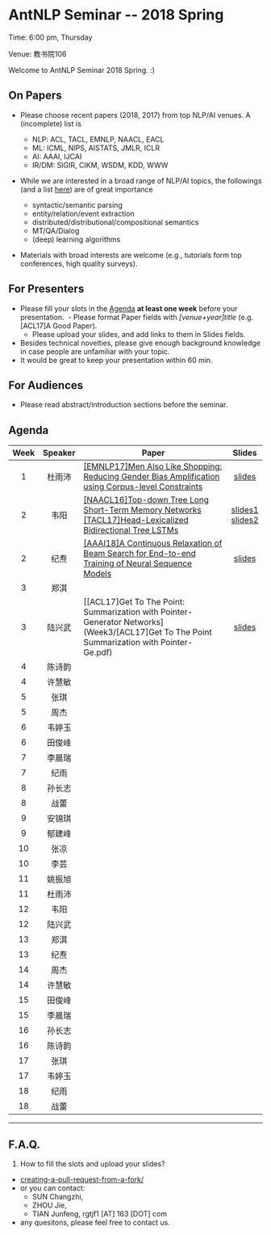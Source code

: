 # AntNLP Seminar -- 2018 Spring

Time: 6:00 pm, Thursday

Venue: 教书院106

Welcome to AntNLP Seminar 2018 Spring. :)

## On Papers

- Please choose recent papers (2018, 2017) from top NLP/AI venues. A (incomplete) list is
  - NLP: ACL, TACL, EMNLP, NAACL, EACL
  - ML:  ICML, NIPS, AISTATS, JMLR, ICLR
  - AI:  AAAI, IJCAI
  - IR/DM: SIGIR, CIKM, WSDM, KDD, WWW

- While we are interested in a broad range of NLP/AI topics, the followings (and a list [here](https://slack-files.com/T22T1UP8Q-F726RJERH-9a39cc3d9a)) are of great importance

  - syntactic/semantic parsing
  - entity/relation/event extraction
  - distributed/distributional/compositional semantics
  - MT/QA/Dialog
  - (deep) learning algorithms

- Materials with broad interests are welcome (e.g., tutorials form top conferences, high quality surveys).

## For Presenters

- Please fill your slots in the [Agenda](#agenda) **at least one week** before your presentation.
  - Please format Paper fields with *[venue+year]title* (e.g. [ACL17]A Good Paper).
  - Please upload your slides, and add links to them in Slides fields.
- Besides technical novelties, please give enough background knowledge in case people are unfamiliar with your topic.
- It would be great to keep your presentation within 60 min.

## For Audiences

- Please read abstract/introduction sections before the seminar.

## Agenda

Week   | Speaker   | Paper   | Slides
:---:  | :---: | --- | :---:
1      | 杜雨沛 | [[EMNLP17]Men Also Like Shopping: Reducing Gender Bias Amplification using Corpus-level Constraints](Week1/Men-also-shopping.pdf)    |[slides](Week1/Pre_March1st.pdf)
2 | 韦阳 | [[NAACL16]Top-down Tree Long Short-Term Memory Networks](Week2/Top-down%20Tree%20Long%20Short-Term%20Memory%20Networks.pdf)<br/>[[TACL17]Head-Lexicalized Bidirectional Tree LSTMs](https://github.com/AntNLP/seminar/blob/master/2018Spring/Week2/Head-Lexicalized%20Bidirectional%20Tree%20LSTMs.pdf) |[slides1](Week2/weiyang-slides-week2.pdf)<br/>[slides2](https://github.com/AntNLP/seminar/blob/master/2018Spring/Week2/weiyang-slides-week2-2.pdf)
2 | 纪焘 | [[AAAI18]A Continuous Relaxation of Beam Search for End-to-end Training of Neural Sequence Models](https://github.com/AntNLP/seminar/blob/master/2018Spring/Week2/A-Continuous-Relaxation-of-Beam-Search-for-E2E-Training-of-Neural-Sequence-Models.pdf) | [slides](https://github.com/AntNLP/seminar/blob/master/2018Spring/Week2/Slides-A-Continuous-Relaxation-of-Beam-Search-for-E2E-Training-of-Neural-Sequence-Models.pdf)|
3 | 郑淇 |  | |
3 | 陆兴武 | [[ACL17]Get To The Point: Summarization with Pointer-Generator Networks](Week3/[ACL17]Get To The Point Summarization with Pointer-Ge.pdf) | [slides](Week3/luxingwu-slides-week3.pdf.pdf) |
4 | 陈诗韵 |  | |
4 | 许慧敏 |  | |
5 | 张琪 |  | |
5 | 周杰 |  | |
6 | 韦婷玉 |  | |
6 | 田俊峰 |  | |
7 | 李晨瑞 |  | |
7 | 纪雨 |  | |
8 | 孙长志 |  | |
8 | 战蕾 |  | |
9 | 安锦琪 |  | |
9 | 郁建峰 |  | |
10 | 张凉 |  | |
10 | 李芸 |  | |
11 | 姚振旭 |  | |
11 | 杜雨沛 |  | |
12 | 韦阳 |  | |
12 | 陆兴武 |  | |
13 | 郑淇 |  | |
13| 纪焘 |  | |
14 | 周杰 |  | |
14| 许慧敏 |  | |
15 | 田俊峰 |  | |
15| 李晨瑞 |  | |
16 | 孙长志 |  | |
16| 陈诗韵 |  | |
17 | 张琪 |  | |
17 | 韦婷玉 |  | |
18 | 纪雨 |  | |
18 | 战蕾 |  | |

---
## F.A.Q.

1. How to fill the slots and upload your slides?
- [creating-a-pull-request-from-a-fork/](https://help.github.com/articles/creating-a-pull-request-from-a-fork/)
- or you can contact:
  - SUN  Changzhi,
  - ZHOU Jie, 
  - TIAN Junfeng, rgtjf1 [AT] 163 [DOT] com
- any quesitons, please feel free to contact us.







